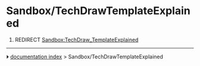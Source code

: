 # Sandbox/TechDrawTemplateExplained
1.  REDIRECT [Sandbox:TechDraw_TemplateExplained](Sandbox_TechDraw_TemplateExplained.md)



---
⏵ [documentation index](../README.md) > Sandbox/TechDrawTemplateExplained
